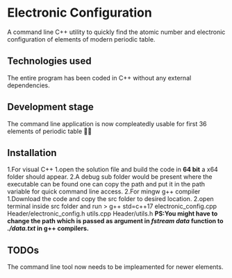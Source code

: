 ﻿# Electronic Configuration

A command line C++ utility to quickly find the atomic number and electronic configuration of elements of modern periodic table.

## Technologies used

The entire program has been coded in C++ without any external dependencies.

## Development stage

The command line application is now compleatedly usable for first 36 elements of periodic table 🎉✨

## Installation 

1.For visual C++ 
	1.open the solution file and build the code in **64 bit** a x64 folder should appear.
	2.A debug sub folder would be present where the executable can be found one can copy the path and put it in the path variable for quick command line access.
2.For mingw g++ compiler
	1.Download the code and copy the src folder to desired location.
	2.open terminal inside src folder and run > g++ std=c++17 electronic_config.cpp Header/electronic_config.h utils.cpp Header/utils.h
	**PS:You might have to change the path which is passed as argument in *fstream data* function to *./data.txt* in g++ compilers.**

## TODOs

The command line tool now needs to be impleamented for newer elements.